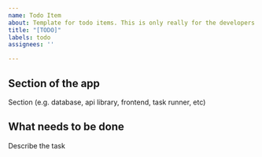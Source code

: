 ```yaml
---
name: Todo Item
about: Template for todo items. This is only really for the developers
title: "[TODO]"
labels: todo
assignees: ''

---
```


## Section of the app

Section (e.g. database, api library, frontend, task runner, etc)

## What needs to be done

Describe the task
